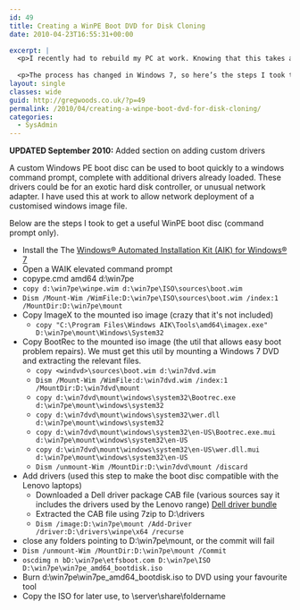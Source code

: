 ```yaml
---
id: 49
title: Creating a WinPE Boot DVD for Disk Cloning
date: 2010-04-23T16:55:31+00:00

excerpt: |
  <p>I recently had to rebuild my PC at work. Knowing that this takes about a week to get fully up to speed, I thought it’d be useful to image the disk once I’d got all the apps installed, so that other devs can quickly get up and running. The last time I did this was 2008 using Vista, and unfortunately, I’d lost the WinPE (Preinstall Environment) boot disk required to do the cloning.</p>
  
  <p>The process has changed in Windows 7, so here’s the steps I took to create a Windows 7 working WinPE boot disk. </p>
layout: single
classes: wide
guid: http://gregwoods.co.uk/?p=49
permalink: /2010/04/creating-a-winpe-boot-dvd-for-disk-cloning/
categories:
  - SysAdmin
---
```

**UPDATED September 2010:** Added section on adding custom drivers

A custom Windows PE boot disc can be used to boot quickly to a windows command prompt, complete with additional drivers already loaded. These drivers could be for an exotic hard disk controller, or unusual network adapter. I have used this at work to allow network deployment of a customised windows image file. 

Below are the steps I took to get a useful WinPE boot disc (command prompt only).

  * Install the The [Windows® Automated Installation Kit (AIK) for Windows® 7](http://www.microsoft.com/downloads/details.aspx?familyid=696DD665-9F76-4177-A811-39C26D3B3B34&displaylang=en)
  * Open a WAIK elevated command prompt
  * copype.cmd amd64 d:\win7pe
  * `copy d:\win7pe\winpe.wim d:\win7pe\ISO\sources\boot.wim`
  * `Dism /Mount-Wim /WimFile:D:\win7pe\ISO\sources\boot.wim /index:1 /MountDir:D:\win7pe\mount`
  * Copy ImageX to the mounted iso image (crazy that it's not included) 
      * `copy "C:\Program Files\Windows AIK\Tools\amd64\imagex.exe" D:\win7pe\mount\Windows\System32`
  * Copy BootRec to the mounted iso image (the util that allows easy boot problem repairs). We must get this util by mounting a Windows 7 DVD and extracting the relevant files. 
      * `copy <windvd>\sources\boot.wim d:\win7dvd.wim`
      * `Dism /Mount-Wim /WimFile:d:\win7dvd.wim /index:1 /MountDir:D:\win7dvd\mount`
      * `copy d:\win7dvd\mount\windows\system32\Bootrec.exe d:\win7pe\mount\windows\system32`
      * `copy d:\win7dvd\mount\windows\system32\wer.dll d:\win7pe\mount\windows\system32`
      * `copy d:\win7dvd\mount\windows\system32\en-US\Bootrec.exe.mui d:\win7pe\mount\windows\system32\en-US`
      * `copy d:\win7dvd\mount\windows\system32\en-US\wer.dll.mui d:\win7pe\mount\windows\system32\en-US`
      * `Dism /unmount-Wim /MountDir:D:\win7dvd\mount /discard`
  * Add drivers (used this step to make the boot disc compatible with the Lenovo laptops) 
      * Downloaded a Dell driver package CAB file (various sources say it includes the drivers used by the Lenovo range) [Dell driver bundle](http://support.dell.com/support/downloads/download.aspx?c=us&cs=04&l=en&s=gen&catid=-1&dateid=-1&deviceid=22327&devlib=0&fileid=360733&formatcnt=0&formatid=-1&impid=-1&libid=36&os=WLH&osl=en&releaseid=R247360&servicetag=&SystemID=LAT_E6400&typecnt=0&typeid=-1&vercnt=2)
      * Extracted the CAB file using 7zip to D:\drivers
      * `Dism /image:D:\win7pe\mount /Add-Driver /driver:D:\drivers\winpe\x64 /recurse`
  * close any folders pointing to D:\win7pe\mount, or the commit will fail
  * `Dism /unmount-Wim /MountDir:D:\win7pe\mount /Commit`
  * `oscdimg n bD:\win7pe\etfsboot.com D:\win7pe\ISO D:\win7pe\win7pe_amd64_bootdisk.iso`
  * Burn d:\win7pe\win7pe\_amd64\_bootdisk.iso to DVD using your favourite tool
  * Copy the ISO for later use, to \\server\share\foldername
